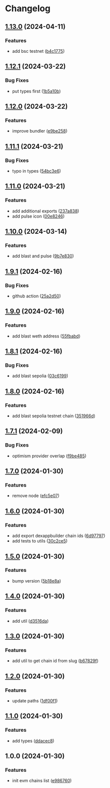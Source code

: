 # Changelog

## [1.13.0](https://github.com/DexKit/dexkit-evm-chains/compare/v1.12.1...v1.13.0) (2024-04-11)


### Features

* add bsc testnet ([b4c1775](https://github.com/DexKit/dexkit-evm-chains/commit/b4c1775cd35e5e900c07901772d79987cc41c3bf))

## [1.12.1](https://github.com/DexKit/dexkit-evm-chains/compare/v1.12.0...v1.12.1) (2024-03-22)


### Bug Fixes

* put types first ([1b5a10b](https://github.com/DexKit/dexkit-evm-chains/commit/1b5a10b77ec6e9bf895b69803653df11b71e4582))

## [1.12.0](https://github.com/DexKit/dexkit-evm-chains/compare/v1.11.1...v1.12.0) (2024-03-22)


### Features

* improve bundler ([e9be258](https://github.com/DexKit/dexkit-evm-chains/commit/e9be2582d9b70440b609fef3fa8c7619b65fc446))

## [1.11.1](https://github.com/DexKit/dexkit-evm-chains/compare/v1.11.0...v1.11.1) (2024-03-21)


### Bug Fixes

* typo in types ([54bc3e6](https://github.com/DexKit/dexkit-evm-chains/commit/54bc3e6f477386a72c8c57efe5b48f255f8047da))

## [1.11.0](https://github.com/DexKit/dexkit-evm-chains/compare/v1.10.0...v1.11.0) (2024-03-21)


### Features

* add additional exports ([237a838](https://github.com/DexKit/dexkit-evm-chains/commit/237a838d0aa4b3079090590a7c0c45473f2508b9))
* add pulse icon ([00e8246](https://github.com/DexKit/dexkit-evm-chains/commit/00e8246251ac2188597f30050123e991160535d1))

## [1.10.0](https://github.com/DexKit/dexkit-evm-chains/compare/v1.9.1...v1.10.0) (2024-03-14)


### Features

* add blast and pulse ([9b7e830](https://github.com/DexKit/dexkit-evm-chains/commit/9b7e8300f2f1ea03f2a6ce4f035944f6f3f1065d))

## [1.9.1](https://github.com/DexKit/dexkit-evm-chains/compare/v1.9.0...v1.9.1) (2024-02-16)


### Bug Fixes

* github action ([25a2d50](https://github.com/DexKit/dexkit-evm-chains/commit/25a2d505db5615b5ea41dc1974b7acfa010c72f3))

## [1.9.0](https://github.com/DexKit/dexkit-evm-chains/compare/v1.8.1...v1.9.0) (2024-02-16)


### Features

* add blast weth address ([55fbabd](https://github.com/DexKit/dexkit-evm-chains/commit/55fbabd1ce8b900687e577adc1399d4dde29e3dc))

## [1.8.1](https://github.com/DexKit/dexkit-evm-chains/compare/v1.8.0...v1.8.1) (2024-02-16)


### Bug Fixes

* add blast sepolia ([03c6199](https://github.com/DexKit/dexkit-evm-chains/commit/03c61990a9150c5005da1e5eab0f0c00552bcb04))

## [1.8.0](https://github.com/DexKit/dexkit-evm-chains/compare/v1.7.1...v1.8.0) (2024-02-16)


### Features

* add blast sepolia testnet chain ([351966d](https://github.com/DexKit/dexkit-evm-chains/commit/351966dd9eea7db6c551b876846b6314e822eaf5))

## [1.7.1](https://github.com/DexKit/dexkit-evm-chains/compare/v1.7.0...v1.7.1) (2024-02-09)


### Bug Fixes

* optimism provider overlap ([f9be485](https://github.com/DexKit/dexkit-evm-chains/commit/f9be485ed49234635a8d7a2da58439fcb6f274f8))

## [1.7.0](https://github.com/DexKit/dexkit-evm-chains/compare/v1.6.0...v1.7.0) (2024-01-30)


### Features

* remove node ([efc5e07](https://github.com/DexKit/dexkit-evm-chains/commit/efc5e070a0232637fb69d8f38ec887a7798616fa))

## [1.6.0](https://github.com/DexKit/dexkit-evm-chains/compare/v1.5.0...v1.6.0) (2024-01-30)


### Features

* add export dexappbuilder chain ids ([6d97797](https://github.com/DexKit/dexkit-evm-chains/commit/6d97797a27a8a9c040bc46c2ab0d95cefedec64a))
* add tests to utils ([30c2ce5](https://github.com/DexKit/dexkit-evm-chains/commit/30c2ce59e90dd6e2d41eaa40c92256b3785a5bfe))

## [1.5.0](https://github.com/DexKit/dexkit-evm-chains/compare/v1.4.0...v1.5.0) (2024-01-30)


### Features

* bump version ([5b18e8a](https://github.com/DexKit/dexkit-evm-chains/commit/5b18e8aafc2a0590bf1e6b9a650e455fceb6b39e))

## [1.4.0](https://github.com/DexKit/dexkit-evm-chains/compare/v1.3.0...v1.4.0) (2024-01-30)


### Features

* add util ([d3516da](https://github.com/DexKit/dexkit-evm-chains/commit/d3516da8fa922d3d37b6f2e49a655e4725b73c12))

## [1.3.0](https://github.com/DexKit/dexkit-evm-chains/compare/v1.2.0...v1.3.0) (2024-01-30)


### Features

* add util to get chain id from slug ([b67829f](https://github.com/DexKit/dexkit-evm-chains/commit/b67829fc46d64767dc11a2f9348b76015573090f))

## [1.2.0](https://github.com/DexKit/dexkit-evm-chains/compare/v1.1.0...v1.2.0) (2024-01-30)


### Features

* update paths ([1df00f1](https://github.com/DexKit/dexkit-evm-chains/commit/1df00f1bc260aa2bb8bcdb43663fc0f9500a54a0))

## [1.1.0](https://github.com/DexKit/dexkit-evm-chains/compare/v1.0.0...v1.1.0) (2024-01-30)


### Features

* add types ([ddacec8](https://github.com/DexKit/dexkit-evm-chains/commit/ddacec837aa85ec4ab819b2b09535f6543ebcdeb))

## 1.0.0 (2024-01-30)


### Features

* init evm chains list ([e986760](https://github.com/DexKit/dexkit-evm-chains/commit/e98676017f410b2a55d2274ef8fb3c4fd73a813b))
